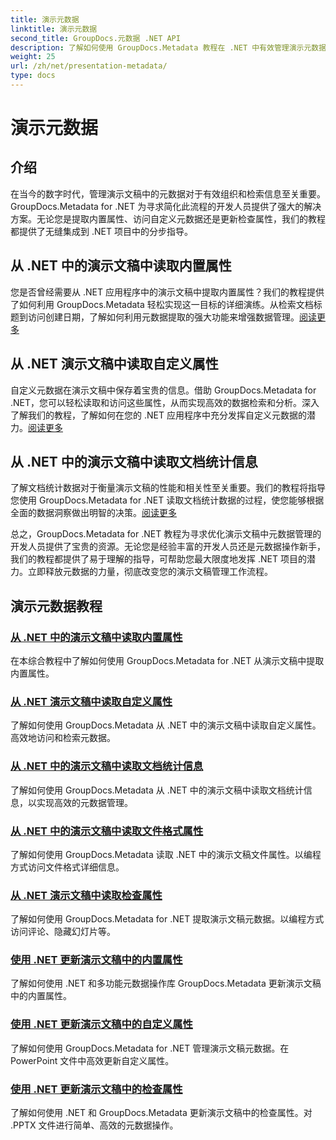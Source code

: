 ```yaml
---
title: 演示元数据
linktitle: 演示元数据
second_title: GroupDocs.元数据 .NET API
description: 了解如何使用 GroupDocs.Metadata 教程在 .NET 中有效管理演示元数据。轻松访问内置和自定义属性。
weight: 25
url: /zh/net/presentation-metadata/
type: docs
---
```

# 演示元数据

## 介绍

在当今的数字时代，管理演示文稿中的元数据对于有效组织和检索信息至关重要。 GroupDocs.Metadata for .NET 为寻求简化此流程的开发人员提供了强大的解决方案。无论您是提取内置属性、访问自定义元数据还是更新检查属性，我们的教程都提供了无缝集成到 .NET 项目中的分步指导。

## 从 .NET 中的演示文稿中读取内置属性

您是否曾经需要从 .NET 应用程序中的演示文稿中提取内置属性？我们的教程提供了如何利用 GroupDocs.Metadata 轻松实现这一目标的详细演练。从检索文档标题到访问创建日期，了解如何利用元数据提取的强大功能来增强数据管理。[阅读更多](./read-built-in-properties-presentations/)

## 从 .NET 演示文稿中读取自定义属性

自定义元数据在演示文稿中保存着宝贵的信息。借助 GroupDocs.Metadata for .NET，您可以轻松读取和访问这些属性，从而实现高效的数据检索和分析。深入了解我们的教程，了解如何在您的 .NET 应用程序中充分发挥自定义元数据的潜力。[阅读更多](./read-custom-properties-presentations/)

## 从 .NET 中的演示文稿中读取文档统计信息

了解文档统计数据对于衡量演示文稿的性能和相关性至关重要。我们的教程将指导您使用 GroupDocs.Metadata for .NET 读取文档统计数据的过程，使您能够根据全面的数据洞察做出明智的决策。[阅读更多](./read-document-statistics-presentations/)

总之，GroupDocs.Metadata for .NET 教程为寻求优化演示文稿中元数据管理的开发人员提供了宝贵的资源。无论您是经验丰富的开发人员还是元数据操作新手，我们的教程都提供了易于理解的指导，可帮助您最大限度地发挥 .NET 项目的潜力。立即释放元数据的力量，彻底改变您的演示文稿管理工作流程。

## 演示元数据教程
### [从 .NET 中的演示文稿中读取内置属性](./read-built-in-properties-presentations/)
在本综合教程中了解如何使用 GroupDocs.Metadata for .NET 从演示文稿中提取内置属性。
### [从 .NET 演示文稿中读取自定义属性](./read-custom-properties-presentations/)
了解如何使用 GroupDocs.Metadata 从 .NET 中的演示文稿中读取自定义属性。高效地访问和检索元数据。
### [从 .NET 中的演示文稿中读取文档统计信息](./read-document-statistics-presentations/)
了解如何使用 GroupDocs.Metadata 从 .NET 中的演示文稿中读取文档统计信息，以实现高效的元数据管理。
### [从 .NET 中的演示文稿中读取文件格式属性](./read-file-format-properties-presentations/)
了解如何使用 GroupDocs.Metadata 读取 .NET 中的演示文稿文件属性。以编程方式访问文件格式详细信息。
### [从 .NET 演示文稿中读取检查属性](./read-inspection-properties-presentations/)
了解如何使用 GroupDocs.Metadata for .NET 提取演示文稿元数据。以编程方式访问评论、隐藏幻灯片等。
### [使用 .NET 更新演示文稿中的内置属性](./update-built-in-properties-presentations/)
了解如何使用 .NET 和多功能元数据操作库 GroupDocs.Metadata 更新演示文稿中的内置属性。
### [使用 .NET 更新演示文稿中的自定义属性](./update-custom-properties-presentations/)
了解如何使用 GroupDocs.Metadata for .NET 管理演示文稿元数据。在 PowerPoint 文件中高效更新自定义属性。
### [使用 .NET 更新演示文稿中的检查属性](./update-inspection-properties-presentations/)
了解如何使用 .NET 和 GroupDocs.Metadata 更新演示文稿中的检查属性。对 .PPTX 文件进行简单、高效的元数据操作。
